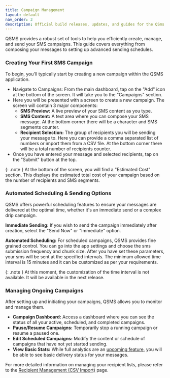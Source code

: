 ```yaml
---
title: Campaign Management
layout: default
nav_order: 3
description: Official build releases, updates, and guides for the QSms app — your solution for reliable SMS campaigns.
---
```


QSMS provides a robust set of tools to help you efficiently create, manage, and send your SMS campaigns. This guide covers everything from composing your messages to setting up advanced sending schedules.

### Creating Your First SMS Campaign

To begin, you'll typically start by creating a new campaign within the QSMS application.

- Navigate to Campaigns: From the main dashboard, tap on the "Add" icon at the bottom of the screen. It will take you to the "Campaigns" section.
- Here you will be presented with a screen to create a new campaign. The screen will contain 3 major components:
  - **SMS Preview:** A live preview of your SMS content as you type.
  - **SMS Content:** A text area where you can compose your SMS message. At the bottom corner there will be a character and SMS segments counter.
  - **Recipient Selection:** The group of recipients you will be sending your message to. Here you can provide a comma separated list of numbers or import them from a CSV file. At the bottom corner there will be a total number of recipients counter.
- Once you have entered your message and selected recipients, tap on the "Submit" button at the top.

{: .note }
At the bottom of the screen, you will find a "Estimated Cost" section. This displays the estimated total cost of your campaign based on the number of recipients and SMS segments.

### Automated Scheduling & Sending Options

QSMS offers powerful scheduling features to ensure your messages are delivered at the optimal time, whether it's an immediate send or a complex drip campaign.

**Immediate Sending:** If you wish to send the campaign immediately after creation, select the "Send Now" or "Immediate" option.

**Automated Scheduling:** For scheduled campaigns, QSMS provides fine grained control. You can go into the app settings and choose the sms submission frequency and chunk size. After you have set these parameters, your sms will be sent at the specified intervals. The minimum allowed time interval is 15 minutes and it can be customized as per your requirements.

{: .note }
At this moment, the customization of the time interval is not available. It will be available in the next release.

### Managing Ongoing Campaigns

After setting up and initiating your campaigns, QSMS allows you to monitor and manage them.

- **Campaign Dashboard:** Access a dashboard where you can see the status of all your active, scheduled, and completed campaigns.
- **Pause/Resume Campaigns:** Temporarily stop a running campaign or resume a paused one.
- **Edit Scheduled Campaigns:** Modify the content or schedule of campaigns that have not yet started sending.
- **View Basic Stats:** While full analytics are an [upcoming feature](/releases), you will be able to see basic delivery status for your messages.

For more detailed information on managing your recipient lists, please refer to the [Recipient Management (CSV Import)](/recipients.html) page.